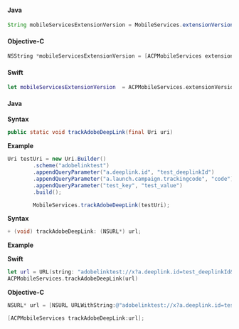 <Variant platform="android" api="extension-version" repeat="2"/>

#### Java

```java
String mobileServicesExtensionVersion = MobileServices.extensionVersion();
```

<Variant platform="ios" api="extension-version" repeat="4"/>

#### Objective-C

```objectivec
NSString *mobileServicesExtensionVersion = [ACPMobileServices extensionVersion];
```

#### Swift

```swift
let mobileServicesExtensionVersion  = ACPMobileServices.extensionVersion()
```

<Variant platform="android" api="track-adobe-deep-link" repeat="5"/>

#### Java

**Syntax**

```java
public static void trackAdobeDeepLink(final Uri uri)
```

**Example**

```java
Uri testUri = new Uri.Builder()
        .scheme("adobelinktest")
        .appendQueryParameter("a.deeplink.id", "test_deeplinkId")
        .appendQueryParameter("a.launch.campaign.trackingcode", "code")
        .appendQueryParameter("test_key", "test_value")        
        .build();

        MobileServices.trackAdobeDeepLink(testUri);
```

<Variant platform="ios" api="track-adobe-deep-link" repeat="7"/>

**Syntax**

```objectivec
+ (void) trackAdobeDeepLink: (NSURL*) url;
```

**Example**

**Swift**

```swift
let url = URL(string: "adobelinktest://x?a.deeplink.id=test_deeplinkId&a.launch.campaign.trackingcode=code&test_key=test_value")!
ACPMobileServices.trackAdobeDeepLink(url)
```

**Objective-C**

```objectivec
NSURL* url = [NSURL URLWithString:@"adobelinktest://x?a.deeplink.id=test_deeplinkId&a.launch.campaign.trackingcode=code&test_key=test_value"];

[ACPMobileServices trackAdobeDeepLink:url];
```
